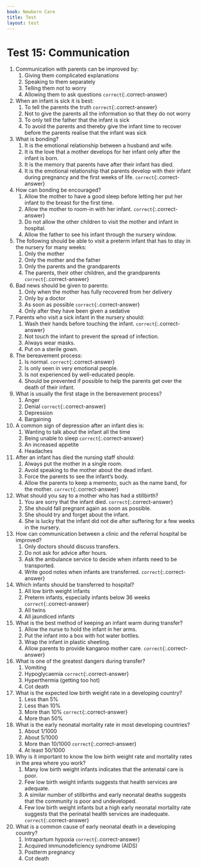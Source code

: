```yaml
---
book: Newborn Care
title: Test
layout: test
---
```


# Test 15: Communication

1.	Communication with parents can be improved by:
	1.	Giving them complicated explanations
	1.	Speaking to them separately
	1.	Telling them not to worry
	1.	Allowing them to ask questions `correct`{:.correct-answer}
2.	When an infant is sick it is best:
	1.	To tell the parents the truth `correct`{:.correct-answer}
	1.	Not to give the parents all the information so that they do not worry
	1.	To only tell the father that the infant is sick
	1.	To avoid the parents and thereby give the infant time to recover before the parents realise that the infant was sick
3.	What is bonding?
	1.	It is the emotional relationship between a husband and wife.
	1.	It is the love that a mother develops for her infant only after the infant is born.
	1.	It is the memory that parents have after their infant has died.
	1.	It is the emotional relationship that parents develop with their infant during pregnancy and the first weeks of life. `correct`{:.correct-answer}
4.	How can bonding be encouraged?
	1.	Allow the mother to have a good sleep before letting her put her infant to the breast for the first time.
	1.	Allow the mother to room-in with her infant. `correct`{:.correct-answer}
	1.	Do not allow the other children to visit the mother and infant in hospital.
	1.	Allow the father to see his infant through the nursery window.
5.	The following should be able to visit a preterm infant that has to stay in the nursery for many weeks:
	1.	Only the mother
	1.	Only the mother and the father
	1.	Only the parents and the grandparents
	1.	The parents, their other children, and the grandparents `correct`{:.correct-answer}
6.	Bad news should be given to parents:
	1.	Only when the mother has fully recovered from her delivery
	1.	Only by a doctor
	1.	As soon as possible `correct`{:.correct-answer}
	1.	Only after they have been given a sedative
7.	Parents who visit a sick infant in the nursery should:
	1.	Wash their hands before touching the infant. `correct`{:.correct-answer}
	1.	Not touch the infant to prevent the spread of infection.
	1.	Always wear masks.
	1.	Put on a sterile gown.
8.	The bereavement process:
	1.	Is normal. `correct`{:.correct-answer}
	1.	Is only seen in very emotional people.
	1.	Is not experienced by well-educated people.
	1.	Should be prevented if possible to help the parents get over the death of their infant.
9.	What is usually the first stage in the bereavement process?
	1.	Anger
	1.	Denial `correct`{:.correct-answer}
	1.	Depression
	1.	Bargaining
10.	A common sign of depression after an infant dies is:
	1.	Wanting to talk about the infant all the time
	1.	Being unable to sleep `correct`{:.correct-answer}
	1.	An increased appetite
	1.	Headaches
11.	After an infant has died the nursing staff should:
	1.	Always put the mother in a single room.
	1.	Avoid speaking to the mother about the dead infant.
	1.	Force the parents to see the infant’s body.
	1.	Allow the parents to keep a memento, such as the name band, for the mother. `correct`{:.correct-answer}
12.	What should you say to a mother who has had a stillbirth?
	1.	You are sorry that the infant died. `correct`{:.correct-answer}
	1.	She should fall pregnant again as soon as possible.
	1.	She should try and forget about the infant.
	1.	She is lucky that the infant did not die after suffering for a few weeks in the nursery.
13.	How can communication between a clinic and the referral hospital be improved?
	1.	Only doctors should discuss transfers.
	1.	Do not ask for advice after hours.
	1.	Ask the ambulance service to decide when infants need to be transported.
	1.	Write good notes when infants are transferred. `correct`{:.correct-answer}
14.	Which infants should be transferred to hospital?
	1.	All low birth weight infants
	1.	Preterm infants, especially infants below 36 weeks `correct`{:.correct-answer}
	1.	All twins
	1.	All jaundiced infants
15.	What is the best method of keeping an infant warm during transfer?
	1.	Allow the nurse to hold the infant in her arms.
	1.	Put the infant into a box with hot water bottles.
	1.	Wrap the infant in plastic sheeting.
	1.	Allow parents to provide kangaroo mother care. `correct`{:.correct-answer}
16.	What is one of the greatest dangers during transfer?
	1.	Vomiting
	1.	Hypoglycaemia `correct`{:.correct-answer}
	1.	Hyperthermia (getting too hot)
	1.	Cot death
17.	What is the expected low birth weight rate in a developing country?
	1.	Less than 5%
	1.	Less than 10%
	1.	More than 10% `correct`{:.correct-answer}
	1.	More than 50%
18.	What is the early neonatal mortality rate in most developing countries?
	1.	About 1/1000
	1.	About 5/1000
	1.	More than 10/1000 `correct`{:.correct-answer}
	1.	At least 50/1000
19.	Why is it important to know the low birth weight rate and mortality rates in the area where you work?
	1.	Many low birth weight infants indicates that the antenatal care is poor.
	1.	Few low birth weight infants suggests that health services are adequate.
	1.	A similar number of stillbirths and early neonatal deaths suggests that the community is poor and undeveloped.
	1.	Few low birth weight infants but a high early neonatal mortality rate suggests that the perinatal health services are inadequate. `correct`{:.correct-answer}
20.	What is a common cause of early neonatal death in a developing country?
	1.	Intrapartum hypoxia `correct`{:.correct-answer}
	1.	Acquired immunodeficiency syndrome (AIDS)
	1.	Postterm pregnancy
	1.	Cot death
